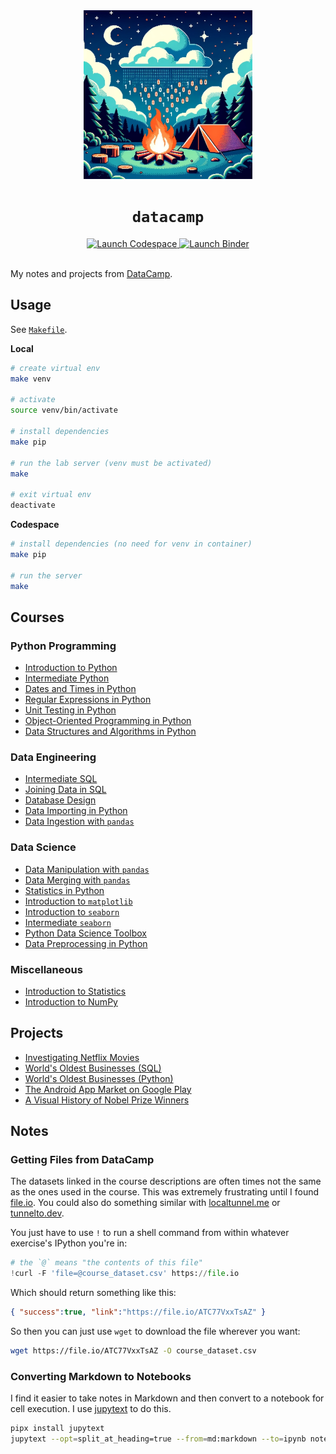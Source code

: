 <div align="center">
  <!-- Illustration of a tranquil camping scene under a starry night. The main focus is a campfire with flames composed of binary digits and pixelated embers with a tent pitched nearby. The backdrop is a clear sky with floating clouds. -->
  <img src="./datacamp.jpg" width="270" alt="A data campfire" />
  <h1 align="center"><code>datacamp</code></h1>
  <a href="https://github.com/codespaces/new/adamelliotfields/datacamp?machine=basicLinux32gb&devcontainer_path=.devcontainer/devcontainer.json">
    <img src="https://img.shields.io/badge/launch-codespace-24292E?logo=github" alt="Launch Codespace" />
  </a>
  <a href="https://mybinder.org/v2/gh/adamelliotfields/datacamp/main">
    <img src="https://mybinder.org/badge_logo.svg" alt="Launch Binder" />
  </a>
</div>
<br />

My notes and projects from [DataCamp](https://www.datacamp.com).

## Usage

See [`Makefile`](./Makefile).

**Local**

```bash
# create virtual env
make venv

# activate
source venv/bin/activate

# install dependencies
make pip

# run the lab server (venv must be activated)
make

# exit virtual env
deactivate
```

**Codespace**

```bash
# install dependencies (no need for venv in container)
make pip

# run the server
make
```

## Courses

### Python Programming

  * [Introduction to Python](./notebooks/courses/introduction_to_python/notebook.ipynb)
  * [Intermediate Python](./notebooks/courses/intermediate_python/notebook.ipynb)
  * [Dates and Times in Python](./notebooks/courses/dates_and_times_in_python/notebook.ipynb)
  * [Regular Expressions in Python](./notebooks/courses/regular_expressions_in_python/notebook.ipynb)
  * [Unit Testing in Python](./notebooks/courses/unit_testing_in_python/notebook.ipynb)
  * [Object-Oriented Programming in Python](./notebooks/courses/oop_in_python/notebook.ipynb)
  * [Data Structures and Algorithms in Python](./notebooks/courses/dsa_in_python/notebook.ipynb)

### Data Engineering

  * [Intermediate SQL](./notebooks/courses/intermediate_sql/notebook.ipynb)
  * [Joining Data in SQL](./notebooks/courses/joining_data_in_sql/notebook.ipynb)
  * [Database Design](./notebooks/courses/database_design/notebook.ipynb)
  * [Data Importing in Python](./notebooks/courses/data_importing_in_python/notebook.ipynb)
  * [Data Ingestion with `pandas`](./notebooks/courses/data_ingestion_with_pandas/notebook.ipynb)

### Data Science

  * [Data Manipulation with `pandas`](./notebooks/courses/data_manipulation_with_pandas/notebook.ipynb)
  * [Data Merging with `pandas`](./notebooks/courses/data_merging_with_pandas/notebook.ipynb)
  * [Statistics in Python](./notebooks/courses/statistics_in_python/notebook.ipynb)
  * [Introduction to `matplotlib`](./notebooks/courses/introduction_to_matplotlib/notebook.ipynb)
  * [Introduction to `seaborn`](./notebooks/courses/introduction_to_seaborn/notebook.ipynb)
  * [Intermediate `seaborn`](./notebooks/courses/intermediate_seaborn/notebook.ipynb)
  * [Python Data Science Toolbox](./notebooks/courses/python_data_science_toolbox/notebook.ipynb)
  * [Data Preprocessing in Python](./notebooks/courses/data_preprocessing_in_python/notebook.ipynb)

### Miscellaneous

  * [Introduction to Statistics](./notebooks/courses/introduction_to_statistics/notebook.ipynb)
  * [Introduction to NumPy](./notebooks/courses/introduction_to_numpy/notebook.ipynb)

## Projects

  * [Investigating Netflix Movies](./notebooks/projects/investigating_netflix_movies/notebook.ipynb)
  * [World's Oldest Businesses (SQL)](./notebooks/projects/worlds_oldest_businesses_sql/notebook.ipynb)
  * [World's Oldest Businesses (Python)](./notebooks/projects/worlds_oldest_businesses_python/notebook.ipynb)
  * [The Android App Market on Google Play](./notebooks/projects/android_app_market/notebook.ipynb)
  * [A Visual History of Nobel Prize Winners](./notebooks/projects/nobel_prize_history/notebook.ipynb)

## Notes

### Getting Files from DataCamp

The datasets linked in the course descriptions are often times not the same as the ones used in the course. This was extremely frustrating until I found [file.io](https://file.io). You could also do something similar with [localtunnel.me](https://localtunnel.me) or [tunnelto.dev](https://tunnelto.dev).

You just have to use `!` to run a shell command from within whatever exercise's IPython you're in:

```py
# the `@` means "the contents of this file"
!curl -F 'file=@course_dataset.csv' https://file.io
```

Which should return something like this:

```json
{ "success":true, "link":"https://file.io/ATC77VxxTsAZ" }
```

So then you can just use `wget` to download the file wherever you want:

```bash
wget https://file.io/ATC77VxxTsAZ -O course_dataset.csv
```

### Converting Markdown to Notebooks

I find it easier to take notes in Markdown and then convert to a notebook for cell execution. I use [jupytext](https://github.com/mwouts/jupytext) to do this.

```bash
pipx install jupytext
jupytext --opt=split_at_heading=true --from=md:markdown --to=ipynb notebook.md
```
